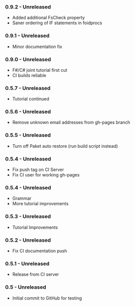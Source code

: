 ### 0.9.2 - Unreleased
* Added additional FsCheck property
* Saner ordering of IF statements in foidprocs

### 0.9.1 - Unreleased
* Minor documentation fix

### 0.9.0 - Unreleased
* F#/C# joint tutorial first cut
* CI builds reliable

### 0.5.7 - Unreleased
* Tutorial continued

### 0.5.6 - Unreleased
* Remove unknown email addresses from gh-pages branch

### 0.5.5 - Unreleased
* Turn off Paket auto restore (run build script instead)

### 0.5.4 - Unreleased
* Fix push tag on CI Server
* Fix CI user for working gh-pages

### 0.5.4 - Unreleased
* Grammar
* More tutorial improvements

### 0.5.3 - Unreleased
* Tutorial Improvements

### 0.5.2 - Unreleased
* Fix CI documentation push

### 0.5.1 - Unreleased
* Release from CI server

### 0.5 - Unreleased
* Initial commit to GitHub for testing
